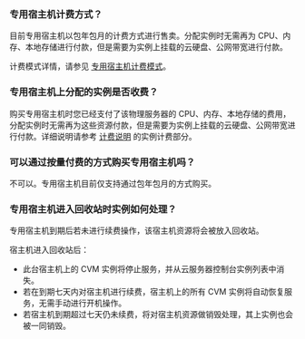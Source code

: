 ### 专用宿主机计费方式？

目前专用宿主机以包年包月的计费方式进行售卖。分配实例时无需再为 CPU、内存、本地存储进行付款，但是需要为实例上挂载的云硬盘、公网带宽进行付款。

计费模式详情，请参见 [专用宿主机计费模式](https://cloud.tencent.com/document/product/416/7585)。

### 专用宿主机上分配的实例是否收费？

购买专用宿主机时您已经支付了该物理服务器的 CPU、内存、本地存储的费用，分配实例时无需再为这些资源付款，但是需要为实例上挂载的云硬盘、公网带宽进行付款。详细说明请参考 [计费说明](https://cloud.tencent.com/document/product/416/7585) 的实例计费部分。

### 可以通过按量付费的方式购买专用宿主机吗？

不可以。专用宿主机目前仅支持通过包年包月的方式购买。

### 专用宿主机进入回收站时实例如何处理？

专用宿主机到期后若未进行续费操作，该宿主机资源将会被放入回收站。

宿主机进入回收站后：
- 此台宿主机上的 CVM 实例将停止服务，并从云服务器控制台实例列表中消失。
- 若在到期七天内对宿主机进行续费，宿主机上的所有 CVM 实例将自动恢复服务，无需手动进行开机操作。
- 若宿主机到期超过七天仍未续费，将对宿主机资源做销毁处理，其上实例也会被一同销毁。

